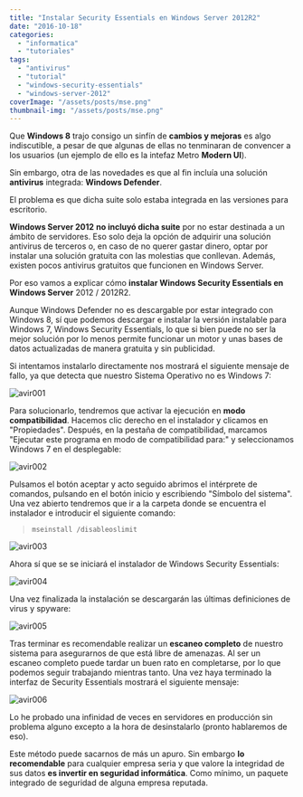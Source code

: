 ```yaml
---
title: "Instalar Security Essentials en Windows Server 2012R2"
date: "2016-10-18"
categories: 
  - "informatica"
  - "tutoriales"
tags: 
  - "antivirus"
  - "tutorial"
  - "windows-security-essentials"
  - "windows-server-2012"
coverImage: "/assets/posts/mse.png"
thumbnail-img: "/assets/posts/mse.png"
---
```


Que **Windows 8** trajo consigo un sinfín de **cambios y mejoras** es algo indiscutible, a pesar de que algunas de ellas no tenminaran de convencer a los usuarios (un ejemplo de ello es la intefaz Metro **Modern UI**).

Sin embargo, otra de las novedades es que al fin incluía una solución **antivirus** integrada: **Windows Defender**.

El problema es que dicha suite solo estaba integrada en las versiones para escritorio.

**Windows Server 2012** **no incluyó dicha suite** por no estar destinada a un ámbito de servidores. Eso solo deja la opción de adquirir una solución antivirus de terceros o, en caso de no querer gastar dinero, optar por instalar una solución gratuita con las molestias que conllevan. Además, existen pocos antivirus gratuitos que funcionen en Windows Server.

Por eso vamos a explicar cómo **instalar Windows Security Essentials en Windows Server** 2012 / 2012R2.

Aunque Windows Defender no es descargable por estar integrado con Windows 8, sí que podemos descargar e instalar la versión instalable para Windows 7, Windows Security Essentials, lo que si bien puede no ser la mejor solución por lo menos permite funcionar un motor y unas bases de datos actualizadas de manera gratuita y sin publicidad.

Si intentamos instalarlo directamente nos mostrará el siguiente mensaje de fallo, ya que detecta que nuestro Sistema Operativo no es Windows 7:

![avir001](/assets/posts/images/avir001-e1476639866986.png)

Para solucionarlo, tendremos que activar la ejecución en **modo compatibilidad**. Hacemos clic derecho en el instalador y clicamos en "Propiedades". Después, en la pestaña de compatibilidad, marcamos "Ejecutar este programa en modo de compatibilidad para:" y seleccionamos Windows 7 en el desplegable:

![avir002](/assets/posts/images/avir002-e1476640018141.png)

Pulsamos el botón aceptar y acto seguido abrimos el intérprete de comandos, pulsando en el botón inicio y escribiendo "Símbolo del sistema". Una vez abierto tendremos que ir a la carpeta donde se encuentra el instalador e introducir el siguiente comando:

> `mseinstall /disableoslimit`

![avir003](/assets/posts/images/avir003-1.png)

Ahora sí que se se iniciará el instalador de Windows Security Essentials:

![avir004](/assets/posts/images/avir004-e1476640053250.png)

Una vez finalizada la instalación se descargarán las últimas definiciones de virus y spyware:

![avir005](/assets/posts/images/avir005-e1476640097312.png)

Tras terminar es recomendable realizar un **escaneo completo** de nuestro sistema para asegurarnos de que está libre de amenazas. Al ser un escaneo completo puede tardar un buen rato en completarse, por lo que podemos seguir trabajando mientras tanto. Una vez haya terminado la interfaz de Security Essentials mostrará el siguiente mensaje:

![avir006](/assets/posts/images/avir006-e1476640192100.png)

Lo he probado una infinidad de veces en servidores en producción sin problema alguno excepto a la hora de desinstalarlo (pronto hablaremos de eso).

Este método puede sacarnos de más un apuro. Sin embargo **lo recomendable** para cualquier empresa seria y que valore la integridad de sus datos **es invertir en seguridad informática**. Como mínimo, un paquete integrado de seguridad de alguna empresa reputada.

